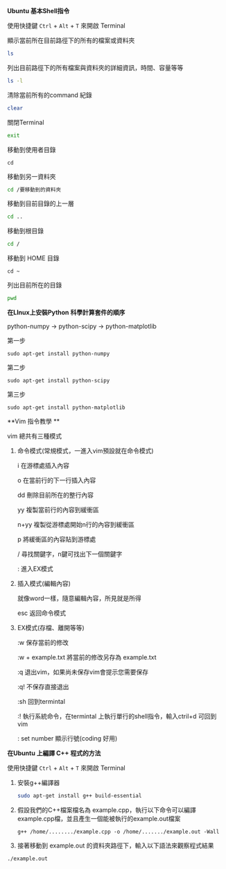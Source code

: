 **Ubuntu 基本Shell指令**

使用快捷鍵 `Ctrl` + `Alt` + `T` 來開啟 Terminal

顯示當前所在目前路徑下的所有的檔案或資料夾

``` sh
ls
```

列出目前路徑下的所有檔案與資料夾的詳細資訊，時間、容量等等

``` sh
ls -l
```

清除當前所有的command 紀錄

``` sh
clear
```

關閉Terminal 

``` sh
exit
```

移動到使用者目錄

``` shell
cd 
```

移動到另一資料夾

``` sh
cd /要移動到的資料夾
```

移動到目前目錄的上一層

``` sh
cd ..
```

移動到根目錄

``` sh
cd /
```

移動到 HOME 目錄

 ```shell
cd ~
 ```

列出目前所在的目錄

``` sh
pwd
```



**在LInux上安裝Python 科學計算套件的順序**

python-numpy -> python-scipy -> python-matplotlib

第一步

```shell
sudo apt-get install python-numpy
```

第二步

```shell
sudo apt-get install python-scipy
```

第三步

```shell
sudo apt-get install python-matplotlib
```



**Vim 指令教學 **

vim 總共有三種模式

1. 命令模式(常規模式，一進入vim預設就在命令模式)

   i  在游標處插入內容

   o 在當前行的下一行插入內容

   dd 刪除目前所在的整行內容

   yy 複製當前行的內容到緩衝區

   n+yy 複製從游標處開始n行的內容到緩衝區

   p 將緩衝區的內容貼到游標處

   / 尋找關鍵字，n鍵可找出下一個關鍵字

   : 進入EX模式

2. 插入模式(編輯內容)

   就像word一樣，隨意編輯內容，所見就是所得

   esc 返回命令模式

3. EX模式(存檔、離開等等)

   :w 保存當前的修改

   :w + example.txt  將當前的修改另存為 example.txt

   :q 退出vim，如果尚未保存vim會提示您需要保存

   :q!  不保存直接退出

   :sh 回到termintal

   :!  執行系統命令，在termintal 上執行單行的shell指令，輸入ctril+d 可回到vim

   : set number 顯示行號(coding 好用)



**在Ubuntu 上編譯 C++ 程式的方法**

使用快捷鍵 `Ctrl` + `Alt` + `T` 來開啟 Terminal

1. 安裝g++編譯器

   ``` sh
   sudo apt-get install g++ build-essential
   ```

2. 假設我們的C++檔案檔名為 example.cpp，執行以下命令可以編譯example.cpp檔，並且產生一個能被執行的example.out檔案

   ``` shell
   g++ /home/......../example.cpp -o /home/......./example.out -Wall
   ```

3. 接著移動到 example.out 的資料夾路徑下，輸入以下語法來觀察程式結果

``` shell
./example.out
```